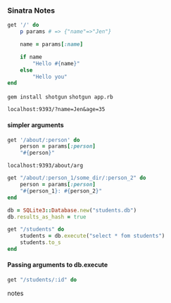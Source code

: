 ### Sinatra Notes

```ruby
get '/' do
    p params # => {"name"=>"Jen"}

    name = params[:name]

    if name
        "Hello #{name}"
    else
        "Hello you"
end
```
`gem install shotgun`
`shotgun app.rb`

`localhost:9393/?name=Jen&age=35`


#### simpler arguments

```ruby
get '/about/:person' do
    person = params[:person]
    "#{person}"
```

`localhost:9393/about/arg`

```ruby
get "/about/:person_1/some_dir/:person_2" do
    person = params[:person]
    "#{person_1}: #{person_2}"
end
```
```ruby
db = SQLite3::Database.new("students.db")
db.results_as_hash = true

get "/students" do
    students = db.execute("select * fom students")
    students.to_s
end
```

#### Passing arguments to db.execute

```ruby
get "/students/:id" do
```
notes